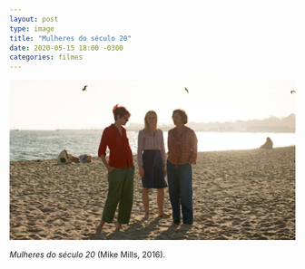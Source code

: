 ```yaml
---
layout: post
type: image
title: "Mulheres do século 20"
date: 2020-05-15 18:00 -0300
categories: filmes
---
```

![Quadro do filme Mulheres do século 20.](/assets/2020/mulheres-do-seculo-20.jpg)

_Mulheres do século 20_ (Mike Mills, 2016).
